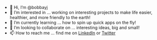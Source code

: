 - 👋 Hi, I’m @bobbayj
- 👀 I’m interested in ... working on interesting projects to make life easier, healthier, and more friendly to the earth!
- 🌱 I’m currently learning ... how to spin up quick apps on the fly!
- 💞️ I’m looking to collaborate on ... interesting ideas, big and small!
- 📫 How to reach me ... find me on [LinkedIn](https://www.linkedin.com/in/bobjin/) or [Twitter](https://twitter.com/thebobjin)

<!---
bobbayj/bobbayj is a ✨ special ✨ repository because its `README.md` (this file) appears on your GitHub profile.
You can click the Preview link to take a look at your changes.
--->
